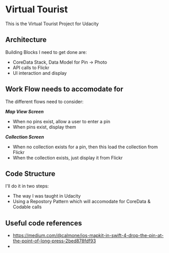 #  Virtual Tourist

This is the Virtual Tourist Project for Udacity

## Architecture

Building Blocks I need to get done are:
* CoreData Stack, Data Model for Pin -> Photo
* API calls to Flickr
* UI interaction and display

## Work Flow needs to accomodate for

The different flows need to consider:

***Map View Screen***
* When no pins exist, allow a user to enter a pin
* When pins exist, display them

***Collection Screen***
* When no collection exists for a pin, then this load the collection from Flickr
* When the collection exists, just display it from Flickr

## Code Structure

I'll do it in two steps:
* The way I was taught in Udacity
* Using a Repostory Pattern which will accomodate for CoreData & Codable calls


## Useful code references

* https://medium.com/@calmone/ios-mapkit-in-swift-4-drop-the-pin-at-the-point-of-long-press-2bed878fdf93
* 




